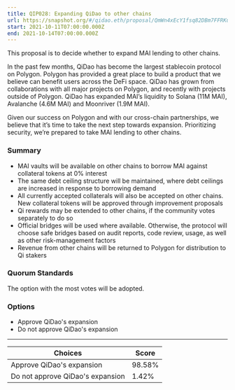 ```yaml
---
title: QIP028: Expanding QiDao to other chains
url: https://snapshot.org/#/qidao.eth/proposal/QmWn4xEcY1fsq82DBm7FFRKuqBUkP1aGu1CL5vEcyyTph5
start: 2021-10-11T07:00:00.000Z
end: 2021-10-14T07:00:00.000Z
---
```

This proposal is to decide whether to expand MAI lending to other chains.

In the past few months, QiDao has become the largest stablecoin protocol on Polygon. Polygon has provided a great place to build a product that we believe can benefit users across the DeFi space. QiDao has grown from collaborations with all major projects on Polygon, and recently with projects outside of Polygon. QiDao has expanded MAI’s liquidity to Solana (11M MAI), Avalanche (4.6M MAI) and Moonriver (1.9M MAI). 

Given our success on Polygon and with our cross-chain partnerships, we believe that it’s time to take the next step towards expansion. Prioritizing security, we’re prepared to take MAI lending to other chains.

### Summary

* MAI vaults will be available on other chains to borrow MAI against collateral tokens at 0% interest
* The same debt ceiling structure will be maintained, where debt ceilings are increased in response to borrowing demand
* All currently accepted collaterals will also be accepted on other chains. New collateral tokens will be approved through improvement proposals
* Qi rewards may be extended to other chains, if the community votes separately to do so
* Official bridges will be used where available. Otherwise, the protocol will choose safe bridges based on audit reports, code review, usage, as well as other risk-management factors
* Revenue from other chains will be returned to Polygon for distribution to Qi stakers

### Quorum Standards

The option with the most votes will be adopted.

### Options

* Approve QiDao's expansion
* Do not approve QiDao's expansion
---
| Choices | Score |
| --- | --- |
| Approve QiDao's expansion | 98.58% |
| Do not approve QiDao's expansion | 1.42% |

